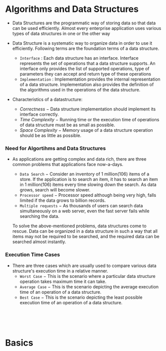 # Algorithms and Data Structures

- Data Structures are the programmatic way of storing data so that data can be used efficiently. Almost every enterprise application uses various types of data structures in one or the other way

- Data Structure is a systematic way to organize data in order to use it efficiently. Following terms are the foundation terms of a data structure.
  - `Interface` : Each data structure has an interface. Interface represents the set of operations that a data structure supports. An interface only provides the list of supported operations, type of parameters they can accept and return type of these operations
  - `Implementation` : Implementation provides the internal representation of a data structure. Implementation also provides the definition of the algorithms used in the operations of the data structure.
  
- Characteristics of a datastructure:
   - *Correctness* − Data structure implementation should implement its interface correctly.
   - *Time Complexity* − Running time or the execution time of operations of data structure must be as small as possible.
   - *Space Complexity* − Memory usage of a data structure operation should be as little as possible.
   
### Need for Algortihms and Data Structures

- As applications are getting complex and data rich, there are three common problems that applications face now-a-days.
  - `Data Search` − Consider an inventory of 1 million(106) items of a store. If the application is to search an item, it has to search an item in 1 million(106) items every time slowing down the search. As data grows, search will become slower.
  - `Processor speed` − Processor speed although being very high, falls limited if the data grows to billion records.
  - `Multiple requests` − As thousands of users can search data simultaneously on a web server, even the fast server fails while searching the data.

  To solve the above-mentioned problems, data structures come to rescue. Data can be organized in a data structure in such a way that all items may not be required to be searched, and the required data can be searched almost instantly.

### Execution Time Cases

- There are three cases which are usually used to compare various data structure's execution time in a relative manner.
  - `Worst Case` − This is the scenario where a particular data structure operation takes maximum time it can take.
  - `Average Case` − This is the scenario depicting the average execution time of an operation of a data structure.  
  - `Best Case` − This is the scenario depicting the least possible execution time of an operation of a data structure. 

<br/>
<br/>
<br/>

# Basics 

